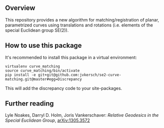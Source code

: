 Overview
--------

This repository provides a new algorithm for matching/registration of planar, parametrized curves using translations and rotations (i.e. elements of the special Euclidean group SE(2)).

How to use this package
-----------------------

It's recommended to install this package in a virtual environment:

    virtualenv curve_matching
	source curve_matching/bin/activate
	pip install -e git+git@github.com:jvkersch/se2-curve-matching.git@master#egg=Discrepancy
	
This will add the discrepancy code to your site-packages. 
	
Further reading
---------------

Lyle Noakes, Darryl D. Holm, Joris Vankerschaver: _Relative Geodesics in the Special Euclidean Group_, [arXiv:1305.3572](http://arxiv.org/abs/1305.3572)
